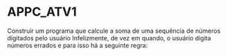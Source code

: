 # APPC_ATV1
Construir um programa que calcule a soma de uma sequência de números digitados pelo usuário Infelizmente, de vez em quando, o usuário digita números errados e para isso há a seguinte regra:
